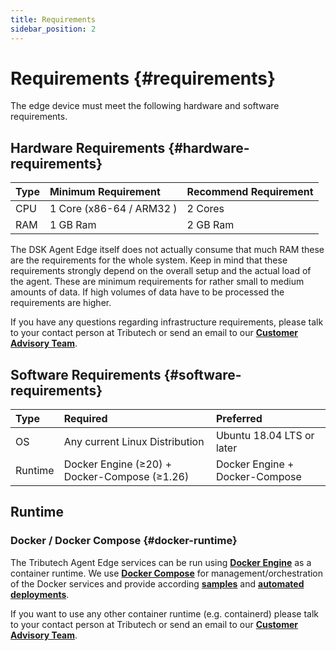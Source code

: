 ```yaml
---
title: Requirements
sidebar_position: 2
---
```


# Requirements {#requirements}

The edge device must meet the following hardware and software requirements.

## Hardware Requirements {#hardware-requirements}

| Type | Minimum Requirement      | Recommend Requirement |
| :--- | :----------------------- | :-------------------- |
| CPU  | 1 Core (x86-64 / ARM32 ) | 2 Cores               |
| RAM  | 1 GB Ram                 | 2 GB Ram              |

The DSK Agent Edge itself does not actually consume that much RAM these are the requirements for the whole system. Keep in mind that these requirements strongly depend on the overall setup and the actual load of the agent. These are minimum requirements for rather small to medium amounts of data. If high volumes of data have to be processed the requirements are higher.

If you have any questions regarding infrastructure requirements, please talk to your contact person at Tributech or send an email to our [**Customer Advisory Team**](mailto:customer-advisory@tributech.io).

## Software Requirements {#software-requirements}

| Type    | Required                                                                                                         | Preferred                      |
| :------ | :--------------------------------------------------------------------------------------------------------------- | :----------------------------- |
| OS      | Any current Linux Distribution                                                                                   | Ubuntu 18.04 LTS or later      |
| Runtime | Docker Engine (≥20) + Docker-Compose (≥1.26) | Docker Engine + Docker-Compose |

## Runtime

### Docker / Docker Compose {#docker-runtime}

The Tributech Agent Edge services can be run using [**Docker Engine**](https://docs.docker.com/engine/) as a container runtime. We use [**Docker Compose**](https://docs.docker.com/compose/) for management/orchestration of the Docker services and provide according [**samples**](./docker-compose#agent-manual-setup) and [**automated deployments**](./docker-compose#agent-automated-setup).

If you want to use any other container runtime (e.g. containerd) please talk to your contact person at Tributech or send an email to our [**Customer Advisory Team**](https://www.tributech.io/about-us/).

